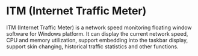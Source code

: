 # ITM (Internet Traffic Meter)
ITM (Internet Traffic Meter) is a network speed monitoring floating window software for Windows platform. It can display the current network speed, CPU and memory utilization, support embedding into the taskbar display, support skin changing, historical traffic statistics and other functions.

